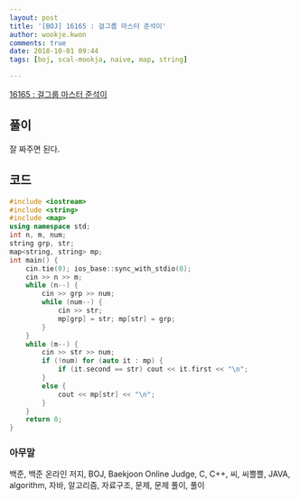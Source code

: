 ```yaml
---
layout: post
title: '[BOJ] 16165 : 걸그룹 마스터 준석이'
author: wookje.kwon
comments: true
date: 2018-10-01 09:44
tags: [boj, scal-mookja, naive, map, string]

---
```


[16165 : 걸그룹 마스터 준석이](https://www.acmicpc.net/problem/16165)  

## 풀이

잘 짜주면 된다.

## 코드

```cpp
#include <iostream>
#include <string>
#include <map>
using namespace std;
int n, m, num;
string grp, str;
map<string, string> mp;
int main() {
    cin.tie(0); ios_base::sync_with_stdio(0);
    cin >> n >> m;
    while (n--) {
        cin >> grp >> num;
        while (num--) {
            cin >> str;
            mp[grp] = str; mp[str] = grp;
        }
    }
    while (m--) {
        cin >> str >> num;
        if (!num) for (auto it : mp) {
            if (it.second == str) cout << it.first << "\n";
        }
        else {
            cout << mp[str] << "\n";
        }
    }
    return 0;
}
```  

### 아무말  
백준, 백준 온라인 저지, BOJ, Baekjoon Online Judge, C, C++, 씨, 씨쁠쁠, JAVA, algorithm, 자바, 알고리즘, 자료구조, 문제, 문제 풀이, 풀이
